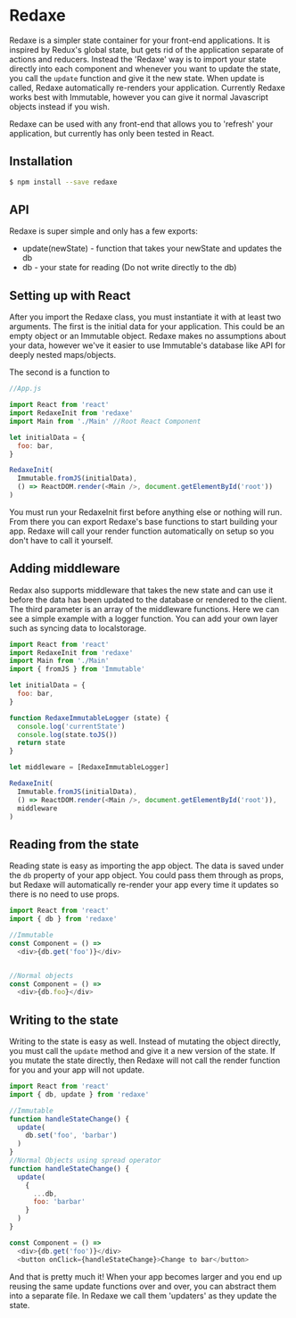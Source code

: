 # Redaxe

Redaxe is a simpler state container for your front-end applications. It is inspired by Redux's global state, but gets rid of the application separate of actions and reducers. Instead the 'Redaxe' way is to import your state directly into each component and whenever you want to update the state, you call the `update` function and give it the new state. When update is called, Redaxe automatically re-renders your application. Currently Redaxe works best with Immutable, however you can give it normal Javascript objects instead if you wish.

Redaxe can be used with any front-end that allows you to 'refresh' your application, but currently has only been tested in React.

## Installation

```bash
$ npm install --save redaxe
```

## API

Redaxe is super simple and only has a few exports:

* update(newState) - function that takes your newState and updates the db
* db - your state for reading (Do not write directly to the db)

## Setting up with React

After you import the Redaxe class, you must instantiate it with at least two arguments. The first is the initial data for your application. This could be an empty object or an Immutable object. Redaxe makes no assumptions about your data, however we've it easier to use Immutable's database like API for deeply nested maps/objects.

The second is a function to

```js
//App.js

import React from 'react'
import RedaxeInit from 'redaxe'
import Main from './Main' //Root React Component

let initialData = {
  foo: bar,
}

RedaxeInit(
  Immutable.fromJS(initialData),
  () => ReactDOM.render(<Main />, document.getElementById('root'))
)

```

You must run your RedaxeInit first before anything else or nothing will run. From there you can export Redaxe's base functions to start building your app. Redaxe will call your render function automatically on setup so you don't have to call it yourself.

## Adding middleware

Redax also supports middleware that takes the new state and can use it before the data has been updated to the database or rendered to the client. The third parameter is an array of the middleware functions. Here we can see a simple example with a logger function. You can add your own layer such as syncing data to localstorage.

```js
import React from 'react'
import RedaxeInit from 'redaxe'
import Main from './Main'
import { fromJS } from 'Immutable'

let initialData = {
  foo: bar,
}

function RedaxeImmutableLogger (state) {
  console.log('currentState')
  console.log(state.toJS())
  return state
}

let middleware = [RedaxeImmutableLogger]

RedaxeInit(
  Immutable.fromJS(initialData),
  () => ReactDOM.render(<Main />, document.getElementById('root')),
  middleware
)

```

## Reading from the state

Reading state is easy as importing the app object. The data is saved under the `db` property of your app object. You could pass them through as props, but Redaxe will automatically re-render your app every time it updates so there is no need to use props.

```js
import React from 'react'
import { db } from 'redaxe'

//Immutable
const Component = () =>
  <div>{db.get('foo')}</div>


//Normal objects
const Component = () =>
  <div>{db.foo}</div>

```

## Writing to the state

Writing to the state is easy as well. Instead of mutating the object directly, you must call the `update` method and give it a new version of the state. If you mutate the state directly, then Redaxe will not call the render function for you and your app will not update.

```js
import React from 'react'
import { db, update } from 'redaxe'

//Immutable
function handleStateChange() {
  update(
    db.set('foo', 'barbar')
  )
}
//Normal Objects using spread operator
function handleStateChange() {
  update(
    {
      ...db,
      foo: 'barbar'
    }
  )
}

const Component = () =>
  <div>{db.get('foo')}</div>
  <button onClick={handleStateChange}>Change to bar</button>
```

And that is pretty much it! When your app becomes larger and you end up reusing the same update functions over and over, you can abstract them into a separate file. In Redaxe we call them 'updaters' as they update the state.
